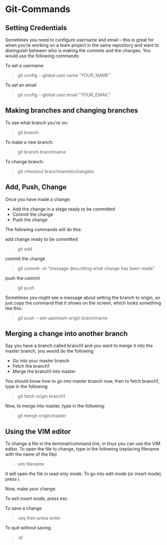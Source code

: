 # Git-Commands
## Setting Credentials

Sometimes you need to configure username and email – this is great for when you’re working on a team project in the same repository and want to distinguish between who is making the commits and the changes. You would use the following commands:

To set a username
> git config --global user.name “YOUR_NAME” 

To set an email
> git config --global user.email "YOUR_EMAIL"

## Making branches and changing branches

To see what branch you're on:
> git branch

To make a new branch:
> git branch branchname

To change branch:
> git checkout branchnametochangeto


## Add, Push, Change

Once you have made a change:
* Add the change in a stage ready to be committed
* Commit the change
* Push the change

The following commands will do this:

add change ready to be committed
> git add .

commit the change
> git commit -m "message describing what change has been made"

push the commit
> git push 

Sometimes you might see a message about setting the branch to origin, so just copy the command that it shows on the screen, which looks something like this:
> git push --set-upstream origin branchname

## Merging a change into another branch
Say you have a branch called branch1 and you want to merge it into the master branch, you would do the following
* Go into your master branch
* Fetch the branch1
* Merge the branch1 into master

You should know how to go into master branch now, then to fetch branch1, type in the following:
> git fetch origin branch1

Now, to merge into master, type in the following:
> git merge origin/master
## Using the VIM editor

To change a file in the terminal/command line, in linux you can use the VIM editor. 
To open the file to change, type in the following (replacing filename with the name of the file)
> vim filename

It will open the file in read only mode. To go into edit mode (or insert mode), press i.

Now, make your change.

To exit insert mode, press esc

To save a change
> :wq then press enter

To quit without saving 
> :q!


